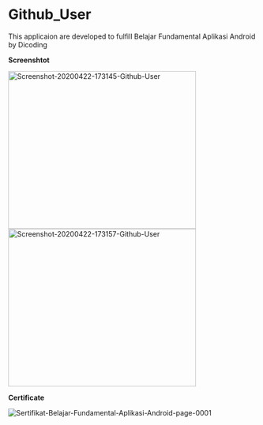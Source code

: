 # Github_User
This applicaion are developed to fulfill Belajar Fundamental Aplikasi Android by Dicoding

**Screenshtot**

<img src="https://i.ibb.co/9rjnMrB/Screenshot-20200422-173145-Github-User.jpg" alt="Screenshot-20200422-173145-Github-User" border="0" height="320" width="380">
<img src="https://i.ibb.co/yRkVsFX/Screenshot-20200422-173157-Github-User.jpg" alt="Screenshot-20200422-173157-Github-User" border="0" height="320" width="380">

**Certificate**


<img src="https://i.ibb.co/pny9wZt/Sertifikat-Belajar-Fundamental-Aplikasi-Android-page-0001.jpg" alt="Sertifikat-Belajar-Fundamental-Aplikasi-Android-page-0001" border="0">
